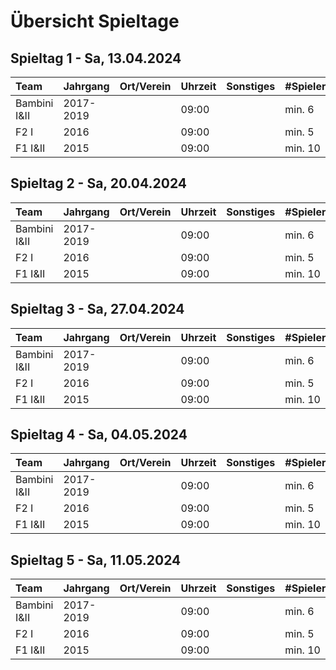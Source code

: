 # Übersicht Spieltage

## Spieltag 1 - Sa, 13.04.2024

| Team         | Jahrgang  | Ort/Verein           | Uhrzeit | Sonstiges                                                       | #Spieler |
| :----------- | :-------- | :------------------- | :------ | :-------------------------------------------------------------- | :------- |
| Bambini I&II | 2017-2019 |                      | 09:00   |                                                                 | min. 6   |
| F2 I         | 2016      |                      | 09:00   |                                                                 | min. 5   |
| F1 I&II      | 2015      |                      | 09:00   |                                                                 | min. 10  |

## Spieltag 2 - Sa, 20.04.2024

| Team         | Jahrgang  | Ort/Verein           | Uhrzeit | Sonstiges                                                       | #Spieler |
| :----------- | :-------- | :------------------- | :------ | :-------------------------------------------------------------- | :------- |
| Bambini I&II | 2017-2019 |                      | 09:00   |                                                                 | min. 6   |
| F2 I         | 2016      |                      | 09:00   |                                                                 | min. 5   |
| F1 I&II      | 2015      |                      | 09:00   |                                                                 | min. 10  |

## Spieltag 3 - Sa, 27.04.2024

| Team         | Jahrgang  | Ort/Verein           | Uhrzeit | Sonstiges                                                       | #Spieler |
| :----------- | :-------- | :------------------- | :------ | :-------------------------------------------------------------- | :------- |
| Bambini I&II | 2017-2019 |                      | 09:00   |                                                                 | min. 6   |
| F2 I         | 2016      |                      | 09:00   |                                                                 | min. 5   |
| F1 I&II      | 2015      |                      | 09:00   |                                                                 | min. 10  |

## Spieltag 4 - Sa, 04.05.2024

| Team         | Jahrgang  | Ort/Verein           | Uhrzeit | Sonstiges                                                       | #Spieler |
| :----------- | :-------- | :------------------- | :------ | :-------------------------------------------------------------- | :------- |
| Bambini I&II | 2017-2019 |                      | 09:00   |                                                                 | min. 6   |
| F2 I         | 2016      |                      | 09:00   |                                                                 | min. 5   |
| F1 I&II      | 2015      |                      | 09:00   |                                                                 | min. 10  |

## Spieltag 5 - Sa, 11.05.2024

| Team         | Jahrgang  | Ort/Verein           | Uhrzeit | Sonstiges                                                       | #Spieler |
| :----------- | :-------- | :------------------- | :------ | :-------------------------------------------------------------- | :------- |
| Bambini I&II | 2017-2019 |                      | 09:00   |                                                                 | min. 6   |
| F2 I         | 2016      |                      | 09:00   |                                                                 | min. 5   |
| F1 I&II      | 2015      |                      | 09:00   |                                                                 | min. 10  |
